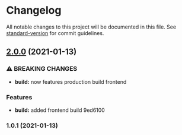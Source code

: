 # Changelog

All notable changes to this project will be documented in this file. See [standard-version](https://github.com/conventional-changelog/standard-version) for commit guidelines.

## [2.0.0](///compare/v1.0.1...v2.0.0) (2021-01-13)


### ⚠ BREAKING CHANGES

* **build:** now features production build frontend

### Features

* **build:** added frontend build 9ed6100

### 1.0.1 (2021-01-13)
